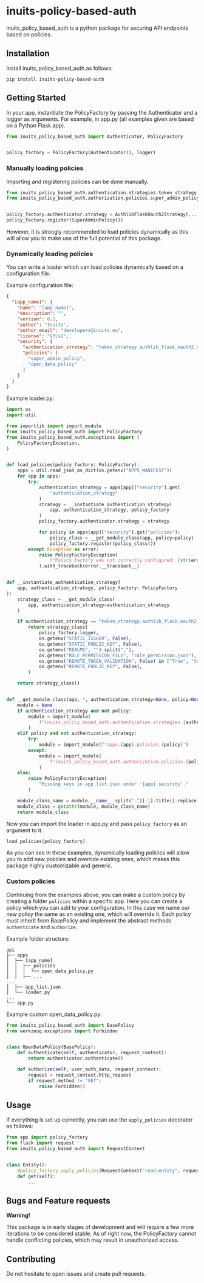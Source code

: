 # inuits-policy-based-auth
inuits_policy_based_auth is a python package for securing API endpoints based on policies.

## Installation
Install inuits_policy_based_auth as follows:
```
pip install inuits-policy-based-auth
```

## Getting Started
In your app, instantiate the PolicyFactory by passing the Authenticator and a logger as arguments. For example, in app.py (all examples given are based on a Python Flask app).
```python
from inuits_policy_based_auth import Authenticator, PolicyFactory


policy_factory = PolicyFactory(Authenticator(), logger)
```
### Manually loading policies
Importing and registering policies can be done manually.
```python
from inuits_policy_based_auth.authentication.strategies.token_strategy.authlib_flask_oauth2_strategy import AuthlibFlaskOauth2Strategy
from inuits_policy_based_auth.authorization.policies.super_admin_policy import SuperAdminPolicy


policy_factory.authenticator.strategy = AuthlibFlaskOauth2Strategy(...)
policy_factory.register(SuperAdminPolicy())
```
However, it is strongly recommended to load policies dynamically as this will allow you to make use of the full potential of this package.

### Dynamically loading policies
You can write a loader which can load policies dynamically based on a configuration file.

Example configuration file:
```json
{
  "[app_name]": {
    "name": "[app_name]",
    "description": "",
    "version": 0.1,
    "author": "Inuits",
    "author_email": "developers@inuits.eu",
    "license": "GPLv2",
    "security": {
      "authentication_strategy": "token_strategy.authlib_flask_oauth2_strategy",
      "policies": [
        "super_admin_policy",
        "open_data_policy"
      ]
    }
  }
}
```

Example loader.py:
```python
import os
import util

from importlib import import_module
from inuits_policy_based_auth import PolicyFactory
from inuits_policy_based_auth.exceptions import (
    PolicyFactoryException,
)


def load_policies(policy_factory: PolicyFactory):
    apps = util.read_json_as_dict(os.getenv("APPS_MANIFEST"))
    for app in apps:
        try:
            authentication_strategy = apps[app]["security"].get(
                "authentication_strategy"
            )
            strategy = __instantiate_authentication_strategy(
                app, authentication_strategy, policy_factory
            )
            policy_factory.authenticator.strategy = strategy

            for policy in apps[app]["security"].get("policies"):
                policy_class = __get_module_class(app, policy=policy)
                policy_factory.register(policy_class())
        except Exception as error:
            raise PolicyFactoryException(
                f"Policy factory was not correctly configured: {str(error)}"
            ).with_traceback(error.__traceback__)


def __instantiate_authentication_strategy(
    app, authentication_strategy, policy_factory: PolicyFactory
):
    strategy_class = __get_module_class(
        app, authentication_strategy=authentication_strategy
    )

    if authentication_strategy == "token_strategy.authlib_flask_oauth2_strategy":
        return strategy_class(
            policy_factory.logger,
            os.getenv("STATIC_ISSUER", False),
            os.getenv("STATIC_PUBLIC_KEY", False),
            os.getenv("REALMS", "").split(","),
            os.getenv("ROLE_PERMISSION_FILE", "role_permission.json"),
            os.getenv("REMOTE_TOKEN_VALIDATION", False) in ["True", "true", True],
            os.getenv("REMOTE_PUBLIC_KEY", False),
        )

    return strategy_class()


def __get_module_class(app, *, authentication_strategy=None, policy=None):
    module = None
    if authentication_strategy and not policy:
        module = import_module(
            f"inuits_policy_based_auth.authentication.strategies.{authentication_strategy}"
        )
    elif policy and not authentication_strategy:
        try:
            module = import_module(f"apps.{app}.policies.{policy}")
        except:
            module = import_module(
                f"inuits_policy_based_auth.authorization.policies.{policy}"
            )
    else:
        raise PolicyFactoryException(
            "Missing keys in app_list.json under '{app}.security'."
        )

    module_class_name = module.__name__.split(".")[-1].title().replace("_", "")
    module_class = getattr(module, module_class_name)
    return module_class
```

Now you can import the loader in app.py and pass ```policy_factory``` as an argument to it.
```python
load_policies(policy_factory)
```
As you can see in these examples, dynamically loading policies will allow you to add new policies and override existing ones, which makes this package highly customizable and generic.

### Custom policies
Continuing from the examples above, you can make a custom policy by creating a folder ```policies``` within a specific app. Here you can create a policy which you can add to your configuration. In this case we name our new policy the same as an existing one, which will override it. Each policy must inherit from BasePolicy and implement the abstract methods ```authenticate``` and ```authorize```.

Example folder structure:
```
api
├── apps
│  ├── [app_name]
│  │  ├── policies
│  │  │  └── open_data_policy.py
│  │  ├── ...
...
│  ├── app_list.json
│  └── loader.py
...
└── app.py
```

Example custom open_data_policy.py:
```python
from inuits_policy_based_auth import BasePolicy
from werkzeug.exceptions import Forbidden


class OpenDataPolicy(BasePolicy):
    def authenticate(self, authenticator, request_context):
        return authenticator.authenticate()

    def authorize(self, user_auth_data, request_context):
        request = request_context.http_request
        if request.method != "GET":
            raise Forbidden()
```

## Usage
If everything is set up correctly, you can use the ```apply_policies``` decorator as follows:
```python
from app import policy_factory
from flask import request
from inuits_policy_based_auth import RequestContext


class Entity():
    @policy_factory.apply_policies(RequestContext("read:entity", request))
    def get(self):
        ...
```

## Bugs and Feature requests
**Warning!**

This package is in early stages of development and will require a few more iterations to be considered stable. As of right now, the PolicyFactory cannot handle conflicting policies, which may result in unauthorized access.

## Contributing
Do not hesitate to open issues and create pull requests.
